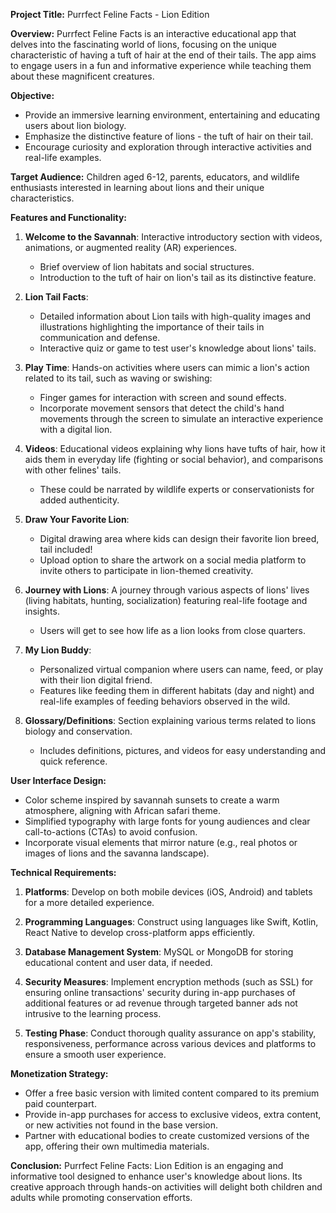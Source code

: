 **Project Title:** Purrfect Feline Facts - Lion Edition

**Overview:**
Purrfect Feline Facts is an interactive educational app that delves into the fascinating world of lions, focusing on the unique characteristic of having a tuft of hair at the end of their tails. The app aims to engage users in a fun and informative experience while teaching them about these magnificent creatures.

**Objective:**

* Provide an immersive learning environment, entertaining and educating users about lion biology.
* Emphasize the distinctive feature of lions - the tuft of hair on their tail.
* Encourage curiosity and exploration through interactive activities and real-life examples.

**Target Audience:**
Children aged 6-12, parents, educators, and wildlife enthusiasts interested in learning about lions and their unique characteristics.

**Features and Functionality:**

1. **Welcome to the Savannah**: Interactive introductory section with videos, animations, or augmented reality (AR) experiences.
   - Brief overview of lion habitats and social structures.
   - Introduction to the tuft of hair on lion's tail as its distinctive feature.

2. **Lion Tail Facts**:
   - Detailed information about Lion tails with high-quality images and illustrations highlighting the importance of their tails in communication and defense.
   - Interactive quiz or game to test user's knowledge about lions' tails.

3. **Play Time**: Hands-on activities where users can mimic a lion's action related to its tail, such as waving or swishing:
   - Finger games for interaction with screen and sound effects.
   - Incorporate movement sensors that detect the child's hand movements through the screen to simulate an interactive experience with a digital lion.

4. **Videos**: Educational videos explaining why lions have tufts of hair, how it aids them in everyday life (fighting or social behavior), and comparisons with other felines' tails.
   - These could be narrated by wildlife experts or conservationists for added authenticity.

5. **Draw Your Favorite Lion**:
   - Digital drawing area where kids can design their favorite lion breed, tail included!
   - Upload option to share the artwork on a social media platform to invite others to participate in lion-themed creativity.

6. **Journey with Lions**: A journey through various aspects of lions' lives (living habitats, hunting, socialization) featuring real-life footage and insights.
   - Users will get to see how life as a lion looks from close quarters.

7. **My Lion Buddy**:
   - Personalized virtual companion where users can name, feed, or play with their lion digital friend.
   - Features like feeding them in different habitats (day and night) and real-life examples of feeding behaviors observed in the wild.

8. **Glossary/Definitions**: Section explaining various terms related to lions biology and conservation.
   - Includes definitions, pictures, and videos for easy understanding and quick reference.

**User Interface Design:**

- Color scheme inspired by savannah sunsets to create a warm atmosphere, aligning with African safari theme.
- Simplified typography with large fonts for young audiences and clear call-to-actions (CTAs) to avoid confusion.
- Incorporate visual elements that mirror nature (e.g., real photos or images of lions and the savanna landscape).

**Technical Requirements:**

1. **Platforms**: Develop on both mobile devices (iOS, Android) and tablets for a more detailed experience.

2. **Programming Languages**: Construct using languages like Swift, Kotlin, React Native to develop cross-platform apps efficiently.

3. **Database Management System**: MySQL or MongoDB for storing educational content and user data, if needed.

4. **Security Measures**: Implement encryption methods (such as SSL) for ensuring online transactions' security during in-app purchases of additional features or ad revenue through targeted banner ads not intrusive to the learning process.

5. **Testing Phase**: Conduct thorough quality assurance on app's stability, responsiveness, performance across various devices and platforms to ensure a smooth user experience.

**Monetization Strategy:**

- Offer a free basic version with limited content compared to its premium paid counterpart.
- Provide in-app purchases for access to exclusive videos, extra content, or new activities not found in the base version.
- Partner with educational bodies to create customized versions of the app, offering their own multimedia materials.

**Conclusion:**
Purrfect Feline Facts: Lion Edition is an engaging and informative tool designed to enhance user's knowledge about lions. Its creative approach through hands-on activities will delight both children and adults while promoting conservation efforts.